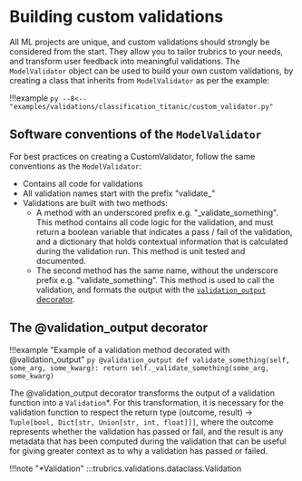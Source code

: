 # Building custom validations
All ML projects are unique, and custom validations should strongly be considered from the start. They
allow you to tailor trubrics to your needs, and transform user feedback into meaningful validations.
The `ModelValidator` object can be used to build your own custom validations, by creating a class that inherits from
`ModelValidator` as per the example:

!!!example
    ```py
    --8<-- "examples/validations/classification_titanic/custom_validator.py"
    ```

## Software conventions of the `ModelValidator`
For best practices on creating a CustomValidator, follow the same conventions as the `ModelValidator`:

- Contains all code for validations
- All validation names start with the prefix "validate_"
- Validations are built with two methods:
    - A method with an underscored prefix e.g. "_validate_something". This method contains all code logic for the validation,
    and must return a boolean variable that indicates a pass / fail of the validation, and a dictionary that holds
    contextual information that is calculated during the validation run. This method is unit tested and documented.
    - The second method has the same name, without the underscore prefix e.g. "validate_something". This method is used to call the validation, and formats the output with the [`validation_output` decorator](#the-validation_output-decorator).


## The @validation_output decorator

!!!example "Example of a validation method decorated with @validation_output"
    ```py
    @validation_output
    def validate_something(self, some_arg, some_kwarg):
        return self._validate_something(some_arg, some_kwarg)
    ```

The @validation_output decorator transforms the output of a validation function into a `Validation`*. For this transformation, it is necessary for the validation function to respect the return type (outcome, result) -> `Tuple[bool, Dict[str, Union[str, int, float]]]`, where the outcome represents whether the validation has passed or fail, and the result is any metadata that has been computed during the validation that can be useful for giving greater context as to why a validation has passed or failed.

!!!note "*Validation"
    :::trubrics.validations.dataclass.Validation

